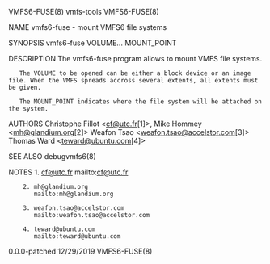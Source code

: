 VMFS6-FUSE(8)                                                                vmfs-tools                                                                VMFS6-FUSE(8)

NAME
       vmfs6-fuse - mount VMFS6 file systems

SYNOPSIS
       vmfs6-fuse VOLUME... MOUNT_POINT

DESCRIPTION
       The vmfs6-fuse program allows to mount VMFS file systems.

       The VOLUME to be opened can be either a block device or an image file. When the VMFS spreads accross several extents, all extents must be given.

       The MOUNT_POINT indicates where the file system will be attached on the system.

AUTHORS
       Christophe Fillot <cf@utc.fr[1]>, Mike Hommey <mh@glandium.org[2]> Weafon Tsao <weafon.tsao@accelstor.com[3]> Thomas Ward <teward@ubuntu.com[4]>

SEE ALSO
       debugvmfs6\(8)

NOTES
        1. cf@utc.fr
           mailto:cf@utc.fr

        2. mh@glandium.org
           mailto:mh@glandium.org

        3. weafon.tsao@accelstor.com
           mailto:weafon.tsao@accelstor.com

        4. teward@ubuntu.com
           mailto:teward@ubuntu.com

  0.0.0-patched                                                              12/29/2019                                                                VMFS6-FUSE(8)
